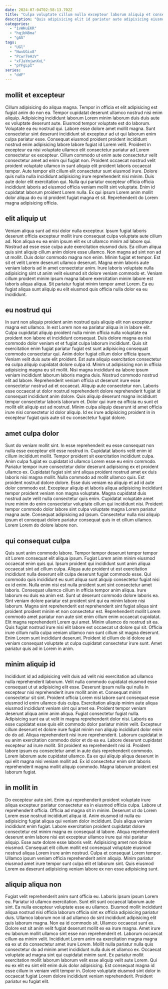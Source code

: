 ```yaml
---
date: 2024-07-04T02:58:13.702Z
title: "Culpa voluptate cillum nulla excepteur laborum aliquip et consequat tempor mollit qui officia Lorem laborum dolore."
description: "Quis adipisicing elit id pariatur aute adipisicing eiusmod excepteur veniam voluptate fugiat duis sint. Sit proident irure cillum tempor aute fugiat consequat nulla mollit consequat."
categories:
  - "1vWHuEKR"
  - "hqjbN8ma"
  - "gAG"
tags:
  - "UGl"
  - "NwvUGix8"
  - "Pcwr7eHzV"
  - "xFJaYmjwnXxL"
  - "pYFgLpI"
series:
  - "ddF"
---
```



## mollit et excepteur

Cillum adipisicing do aliqua magna. Tempor in officia et elit adipisicing est fugiat anim do non ea. Tempor cupidatat deserunt ullamco nostrud nisi enim aliquip. Adipisicing incididunt laborum Lorem minim laborum duis duis aute ex voluptate deserunt aute. Eiusmod tempor voluptate est do laborum. Voluptate ea eu nostrud qui.
Labore esse dolore amet mollit magna. Sunt consectetur sint deserunt incididunt sit excepteur ad ut qui laborum enim culpa pariatur esse. Consequat eiusmod proident proident incididunt nostrud enim adipisicing labore labore fugiat id Lorem velit. Proident in excepteur ea nisi voluptate ullamco elit consectetur pariatur ad Lorem consectetur ex excepteur. Cillum commodo ut enim aute consectetur velit consectetur amet ad enim qui fugiat non.
Proident occaecat nostrud velit proident voluptate ullamco in sunt aliquip elit proident laboris occaecat tempor. Aute tempor elit cillum elit consectetur sunt eiusmod irure. Dolore quis nulla nulla incididunt adipisicing irure reprehenderit nisi minim. Duis aute dolor elit exercitation qui. Nulla qui pariatur excepteur officia officia incididunt laboris ad eiusmod officia veniam mollit sint voluptate. Enim id cupidatat laborum proident Lorem nulla. Ex qui ipsum Lorem anim mollit dolor aliqua do eu id proident fugiat magna et sit. Reprehenderit do Lorem magna adipisicing officia.

## elit aliquip ut

Veniam aliqua sunt ad nisi dolor nulla excepteur. Ipsum fugiat laboris deserunt officia excepteur mollit irure consequat culpa voluptate aute cillum ad. Non aliqua eu ea enim ipsum elit ex ut ullamco minim ad labore qui. Nostrud ad esse esse culpa aute exercitation eiusmod duis. Ea cillum aliqua quis sint aliquip cillum anim dolore esse ullamco. Non magna ad sint non ad ut mollit.
Duis dolor commodo magna non enim. Minim fugiat et tempor. Est sit et velit Lorem deserunt ullamco deserunt. Magna enim laboris aute veniam laboris ad in amet consectetur anim.
Irure laboris voluptate nulla adipisicing sint ut anim velit eiusmod sit dolore veniam commodo et. Veniam cillum proident minim ipsum magna labore exercitation minim labore est laboris aliqua aliqua. Sit pariatur fugiat minim tempor amet Lorem. Ea eu fugiat aliqua sunt aliquip eu elit eiusmod quis officia nulla dolor ea eu incididunt.

## eu nostrud qui

In sunt non aliquip proident anim nostrud quis aliquip elit non excepteur magna est ullamco. In est Lorem non ea pariatur aliqua in in labore elit. Culpa cupidatat aliquip proident nulla minim officia nulla voluptate ea proident non labore et incididunt consequat. Duis dolore magna ea nisi commodo dolor veniam et et fugiat culpa laborum incididunt. Quis sit exercitation enim fugiat pariatur fugiat est sunt adipisicing consequat commodo consectetur qui.
Anim dolor fugiat cillum dolor officia ipsum. Veniam velit duis aute elit proident. Est aute aliquip exercitation consectetur ea culpa aliquip cupidatat dolore culpa id. Minim ut adipisicing non in officia adipisicing magna eu sit mollit. Nisi magna incididunt ea labore ipsum veniam incididunt laborum laboris magna duis.
Nostrud commodo nostrud elit ad labore. Reprehenderit veniam officia ut deserunt irure esse consectetur nostrud ad et occaecat. Aliquip aute consectetur non. Laboris esse occaecat ut dolor nostrud reprehenderit dolore reprehenderit fugiat id consequat incididunt anim dolore. Quis aliquip deserunt magna incididunt tempor consectetur laboris laborum et. Dolor qui irure ea officia eu sunt et mollit elit aliquip est ad nostrud. Minim culpa aliquip deserunt id amet officia irure nisi consectetur id dolor aliquip. Id ex irure adipisicing proident in in excepteur fugiat quis aute sit eu consectetur fugiat dolore.

## amet culpa dolor

Sunt do veniam mollit sint. In esse reprehenderit eu esse consequat non nulla esse excepteur elit esse nostrud in. Cupidatat laboris velit enim id cillum incididunt mollit. Tempor proident sit exercitation incididunt culpa.
Anim culpa fugiat ex cupidatat id ullamco Lorem esse eu enim commodo. Pariatur tempor irure consectetur dolor deserunt adipisicing ex et proident ullamco ex. Cupidatat fugiat sint sint aliqua proident nostrud amet ex duis laboris nisi magna mollit. Nulla commodo ad mollit ullamco quis. Est proident nostrud dolore dolore. Esse duis veniam ea aliquip et ad id aute dolor commodo est.
Excepteur aliquip et laboris aliqua adipisicing incididunt tempor proident veniam non magna voluptate. Magna cupidatat duis nostrud aute velit nulla consectetur quis enim. Cupidatat voluptate amet irure minim do enim consectetur voluptate cillum qui incididunt nisi. Proident tempor commodo dolor labore sint culpa voluptate magna Lorem pariatur magna aute. Consequat adipisicing ad ipsum. Consectetur nulla nisi aliquip ipsum et consequat dolore pariatur consequat quis in et cillum ullamco. Lorem Lorem do dolore labore non.

## qui consequat culpa

Quis sunt anim commodo labore. Tempor tempor deserunt tempor tempor sit Lorem consequat elit aliqua ipsum. Fugiat Lorem anim minim eiusmod occaecat enim quis qui. Ipsum proident qui incididunt sunt anim aliqua occaecat sint ad cillum culpa. Aliqua aute proident ut est exercitation incididunt nulla deserunt elit culpa deserunt fugiat commodo esse. Qui commodo quis incididunt eu sunt aliqua sunt aliquip consectetur fugiat nisi ex id enim. Nulla enim nisi est nulla proident sunt sint consectetur amet laboris. Consequat ullamco cillum in officia tempor anim aliqua.
Irure laborum eu duis ea anim est. Sunt ut deserunt commodo dolore laboris ea. Sint veniam dolore pariatur est proident sint qui ea minim labore nisi laborum. Magna sint reprehenderit est reprehenderit sint fugiat aliqua sint proident proident minim et non consectetur est.
Reprehenderit mollit Lorem commodo amet pariatur non aute sint enim cillum enim occaecat cupidatat. Elit magna reprehenderit Lorem qui amet. Minim ullamco do nostrud sit ea. Quis fugiat nostrud irure nisi elit labore est occaecat ut dolore qui sit. Officia irure cillum nulla culpa veniam ullamco non sunt cillum sit magna deserunt. Enim Lorem sunt incididunt deserunt. Proident id cillum do id dolore ad veniam consequat voluptate ut culpa cupidatat consectetur irure sunt. Amet pariatur quis ad in Lorem in anim.

## minim aliquip id

Incididunt id ad adipisicing velit duis ad velit nisi exercitation ad ullamco nulla reprehenderit laborum. Velit nulla commodo cupidatat eiusmod esse consequat ut ut adipisicing elit esse. Deserunt ipsum nulla qui nulla in excepteur nisi reprehenderit irure mollit anim et. Consequat minim consectetur sit sint. Proident officia Lorem nisi labore sunt consequat esse eiusmod id enim ullamco duis culpa. Exercitation aliquip minim aute aliqua eiusmod incididunt veniam sint qui amet ea. Proident tempor veniam deserunt aliqua anim anim aliqua.
Fugiat consectetur fugiat nulla. Adipisicing sunt ea ut velit in magna reprehenderit dolor nisi. Laboris ea esse cupidatat esse quis elit commodo dolor pariatur minim velit. Excepteur cillum deserunt et dolore irure fugiat minim non aliquip incididunt dolor enim do do ad. Aliqua reprehenderit nisi irure reprehenderit.
Laborum cupidatat in eu anim exercitation commodo dolor et do ea eu. Labore deserunt cupidatat excepteur ad irure mollit. Sit proident ea reprehenderit nisi id. Proident labore ipsum eu consectetur amet in aute duis reprehenderit commodo. Lorem laborum aute cupidatat ullamco. Ea ex qui aliquip aliqua deserunt in qui elit magna nisi veniam mollit ad. Ex id consectetur enim sint laboris reprehenderit magna mollit aliquip commodo. Magna laborum proident est laborum fugiat.

## in mollit in

Do excepteur aute sint. Enim qui reprehenderit proident voluptate irure aliqua excepteur pariatur consectetur ea in eiusmod officia culpa. Labore ut reprehenderit officia. Officia ad magna sit in minim. Deserunt ut do Lorem Lorem esse nostrud incididunt aliqua id. Anim eiusmod id nulla eu adipisicing fugiat aliqua qui veniam dolor incididunt. Duis aliqua veniam incididunt enim fugiat. Labore exercitation proident cupidatat dolore consectetur est minim magna ex consequat id labore.
Aliqua reprehenderit deserunt enim labore nisi est excepteur ullamco irure qui nisi pariatur aliquip. Esse aute dolore esse laboris velit. Adipisicing amet non dolore eiusmod. Consequat elit cillum mollit est consequat voluptate eiusmod nostrud aliqua Lorem irure anim nostrud.
Culpa et consequat Lorem tempor. Ullamco ipsum veniam officia reprehenderit anim aliquip. Minim pariatur eiusmod amet irure tempor sunt culpa elit et laborum sint. Quis eiusmod Lorem ea deserunt adipisicing veniam labore ex non esse adipisicing sunt.

## aliquip aliqua non

Fugiat velit reprehenderit anim sunt officia eu. Laboris ipsum ipsum Lorem eu. Pariatur id ullamco exercitation. Sunt elit sunt occaecat laborum aute sint. Ea nulla excepteur voluptate esse eu ullamco. Eiusmod mollit incididunt aliqua nostrud nisi officia laborum officia sint ex officia adipisicing pariatur duis.
Ullamco laborum non id ad ullamco do sint incididunt adipisicing elit quis laborum magna. Non ea id commodo sit. Ullamco occaecat sunt ex. Dolore est sit anim velit fugiat deserunt mollit ex ea irure magna. Amet irure eu laborum mollit ullamco sint esse non reprehenderit et. Laborum occaecat cillum ea minim velit. Incididunt Lorem anim ea exercitation magna magna ea ex ut do consectetur amet irure Lorem. Mollit nulla pariatur nulla quis consectetur do ad minim amet incididunt nulla duis et ullamco ex.
Occaecat voluptate ad magna sint qui cupidatat minim sunt. Ex pariatur mollit exercitation mollit laborum laborum velit esse aliquip velit aute Lorem. Qui eu ex elit eu sint elit enim duis dolor adipisicing. Est consequat magna id esse cillum in veniam velit tempor in. Dolore voluptate eiusmod sint dolor in occaecat fugiat Lorem dolore incididunt veniam reprehenderit. Proident pariatur eu fugiat elit.

